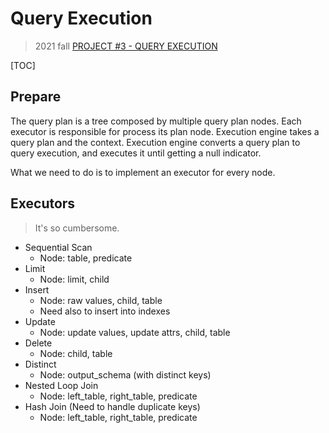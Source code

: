# Query Execution

> 2021 fall [PROJECT #3 - QUERY EXECUTION](https://15445.courses.cs.cmu.edu/fall2021/project3/)

[TOC]

## Prepare

The query plan is a tree composed by multiple query plan nodes. Each executor is
responsible for process its plan node. Execution engine takes a query plan and
the context. Execution engine converts a query plan to query execution, and
executes it until getting a null indicator.

What we need to do is to implement an executor for every node.

## Executors

> It's so cumbersome.

* Sequential Scan
  * Node: table, predicate
* Limit
  * Node: limit, child
* Insert
  * Node: raw values, child, table
  * Need also to insert into indexes
* Update
  * Node: update values, update attrs, child, table
* Delete
  * Node: child, table
* Distinct
  * Node: output_schema (with distinct keys)
* Nested Loop Join
  * Node: left_table, right_table, predicate
* Hash Join (Need to handle duplicate keys)
  * Node: left_table, right_table, predicate
